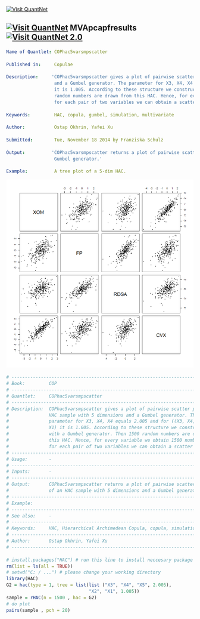 
[<img src="https://github.com/QuantLet/Styleguide-and-FAQ/blob/master/pictures/banner.png" width="880" alt="Visit QuantNet">](http://quantlet.de/index.php?p=info)

## [<img src="https://github.com/QuantLet/Styleguide-and-Validation-procedure/blob/master/pictures/qloqo.png" alt="Visit QuantNet">](http://quantlet.de/) **MVApcapfresults** [<img src="https://github.com/QuantLet/Styleguide-and-Validation-procedure/blob/master/pictures/QN2.png" width="60" alt="Visit QuantNet 2.0">](http://quantlet.de/d3/ia)

```yaml
Name of Quantlet: COPhac5varsmpscatter
 
Published in:     Copulae

Description:     'COPhac5varsmpscatter gives a plot of pairwise scatter plot of an HAC sample with 5 dimensions
                  and a Gumbel generator. The parameter for X3, X4, X4 equals 2.005 and for ((X3, X4, X5), X2, X1)
                  it is 1.005. According to these structure we construct an HAC with a Gumbel generator. Then 1500
                  random numbers are drawn from this HAC. Hence, for every variable we obtain 1500 numbers. Then 
                  for each pair of two variables we can obtain a scatter plot.'
  
Keywords:         HAC, copula, gumbel, simulation, multivariate

Author:           Ostap Okhrin, Yafei Xu

Submitted:        Tue, November 18 2014 by Franziska Schulz
     
Output:          'COPhac5varsmpscatter returns a plot of pairwise scatter plots of an HAC sample with 5 dimensions and a 
                  Gumbel generator.'

Example:          A tree plot of a 5-dim HAC.


```

![Picture1](COPhac5varsmpscatter.png)

```r
# ------------------------------------------------------------------------------
# Book:         COP
# ------------------------------------------------------------------------------
# Quantlet:     COPhac5varsmpscatter
# ------------------------------------------------------------------------------
# Description:  COPhac5varsmpscatter gives a plot of pairwise scatter plot of an 
#               HAC sample with 5 dimensions and a Gumbel generator. The 
#               parameter for X3, X4, X4 equals 2.005 and for ((X3, X4, X5), X2,
#               X1) it is 1.005. According to these structure we construct an HAC
#               with a Gumbel generator. Then 1500 random numbers are drawn from
#               this HAC. Hence, for every variable we obtain 1500 numbers. Then
#               for each pair of two variables we can obtain a scatter plot. 
# ------------------------------------------------------------------------------
# Usage:        -
# ------------------------------------------------------------------------------
# Inputs:       -
# ------------------------------------------------------------------------------
# Output:       COPhac5varsmpscatter returns a plot of pairwise scatter plots
#               of an HAC sample with 5 dimensions and a Gumbel generator.         
# ------------------------------------------------------------------------------
# Example:                    
# ------------------------------------------------------------------------------
# See also:     -
# ------------------------------------------------------------------------------
# Keywords:     HAC, Hierarchical Archimedean Copula, copula, simulation, Gumbel
# ------------------------------------------------------------------------------
# Author:       Ostap Okhrin, Yafei Xu
# ------------------------------------------------------------------------------

# install.packages("HAC") # run this line to install neccesary package
rm(list = ls(all = TRUE))
# setwd("C: / ...") # please change your working directory
library(HAC)
G2 = hac(type = 1, tree = list(list ("X3", "X4", "X5", 2.005),
                               "X2", "X1", 1.005))
sample = rHAC(n = 1500 , hac = G2)
# do plot
pairs(sample , pch = 20)
```
